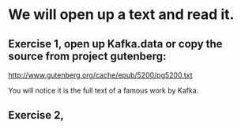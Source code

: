 # We will open up a text and read it.

## Exercise 1, open up Kafka.data or copy the source from project gutenberg:

http://www.gutenberg.org/cache/epub/5200/pg5200.txt

You will notice it is the full text of a famous work by Kafka.

## Exercise 2, 